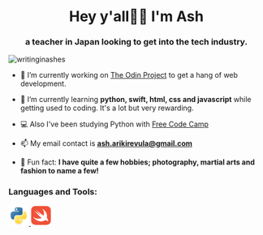 <h1 align="center">Hey y'all✌🏽 I'm Ash</h1>
<h3 align="center">a teacher in Japan looking to get into the tech industry.</h3>

<p align="left"> <img src="https://komarev.com/ghpvc/?username=writinginashes&label=Profile%20views&color=0e75b6&style=flat" alt="writinginashes" /> </p>

- 🔭 I’m currently working on [The Odin Project](https://www.theodinproject.com/) to get a hang of web development.

- 🌱 I’m currently learning **python, swift, html, css and javascript** while getting used to coding. It's a lot but very rewarding.

- 💻 Also I've been studying Python with [Free Code Camp](https://www.freecodecamp.org/learn/scientific-computing-with-python/)

- 📫 My email contact is **ash.arikirevula@gmail.com**

- 📸 Fun fact: **I have quite a few hobbies; photography, martial arts and fashion to name a few!**

</p>

<h3 align="left">Languages and Tools:</h3>
<p align="left"> <a href="https://www.python.org" target="_blank" rel="noreferrer"> <img src="https://raw.githubusercontent.com/devicons/devicon/master/icons/python/python-original.svg" alt="python" width="40" height="40"/> </a> <a href="https://developer.apple.com/swift/" target="_blank" rel="noreferrer"> <img src="https://raw.githubusercontent.com/devicons/devicon/master/icons/swift/swift-original.svg" alt="swift" width="40" height="40"/> </a> </p>
